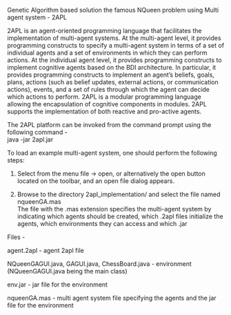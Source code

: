 Genetic Algorithm based solution the famous NQueen problem using Multi agent system - 2APL

2APL is an agent-oriented programming language that facilitates the implementation of multi-agent systems. At the multi-agent level, it provides programming constructs to specify a multi-agent system in terms of a set of individual agents and a set of environments in which they can perform actions. At the individual agent level, it provides programming constructs to implement cognitive agents based on the BDI architecture. In particular, it provides programming constructs to implement an agent’s beliefs, goals, plans, actions (such as belief updates, external actions, or communication actions), events, and a set of rules through which the agent can decide which actions to perform. 2APL is a modular programming language allowing the encapsulation of cognitive components in modules. 2APL supports the implementation of both reactive and pro-active agents.


The 2APL platform can be invoked from the command prompt using the following command - <br>
java -jar 2apl.jar

To load an example multi-agent system, one should perform the following steps:

1. Select from the menu file → open, or alternatively the open button located on the toolbar, and
an open file dialog appears.

2. Browse to the directory 2apl_implementation/ and select the file named nqueenGA.mas <br>
The file with the .mas extension specifies the multi-agent system by indicating which agents should be created, which .2apl files initialize the agents, which environments they can access and which .jar 



Files -

agent.2apl - agent 2apl file

NQueenGAGUI.java, GAGUI.java, ChessBoard.java - environment (NQueenGAGUI.java being the main class)

env.jar - jar file for the environment

nqueenGA.mas - multi agent system file specifying the agents and the jar file for the environment

